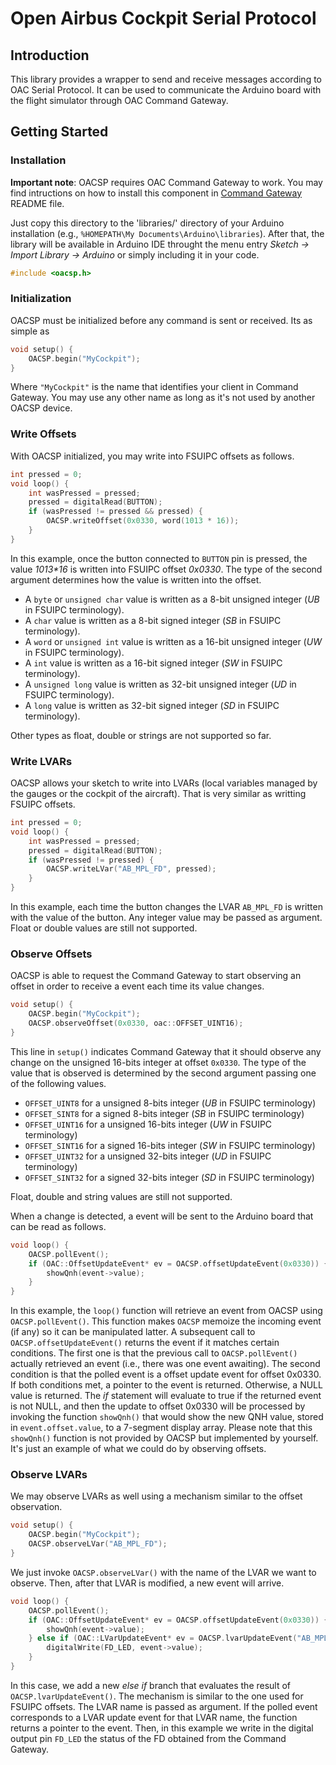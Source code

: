 # Open Airbus Cockpit Serial Protocol

## Introduction

This library provides a wrapper to send and receive messages according
to OAC Serial Protocol. It can be used to communicate the Arduino board
with the flight simulator through OAC Command Gateway. 

## Getting Started

### Installation

**Important note**: OACSP requires OAC Command Gateway to work. You may
find intructions on how to install this component in [Command Gateway](
../../../cmd-gw/) README file.

Just copy this directory to the 'libraries/' directory of your Arduino 
installation (e.g., `%HOMEPATH\My Documents\Arduino\libraries`). After that,
the library will be available in Arduino IDE throught the menu entry 
_Sketch -> Import Library -> Arduino_ or simply including it in your code.

```c++
#include <oacsp.h>
```

### Initialization

OACSP must be initialized before any command is sent or received. Its as
simple as

```c++
void setup() {
	OACSP.begin("MyCockpit");
}
```

Where `"MyCockpit"` is the name that identifies your client in Command Gateway.
You may use any other name as long as it's not used by another OACSP device. 

### Write Offsets

With OACSP initialized, you may write into FSUIPC offsets as follows.

```c++
int pressed = 0;
void loop() {
	int wasPressed = pressed;
	pressed = digitalRead(BUTTON);
	if (wasPressed != pressed && pressed) {
		OACSP.writeOffset(0x0330, word(1013 * 16));
	}
}
```

In this example, once the button connected to `BUTTON` pin is pressed, the
value _1013*16_ is written into FSUIPC offset _0x0330_. The type of the
second argument determines how the value is written into the offset.

* A `byte` or `unsigned char` value is written as a 8-bit unsigned integer 
(_UB_ in FSUIPC terminology).
* A `char` value is written as a 8-bit signed integer (_SB_ in FSUIPC 
terminology).
* A `word` or `unsigned int` value is written as a 16-bit unsigned integer 
(_UW_ in FSUIPC terminology).
* A `int` value is written as a 16-bit signed integer (_SW_ in FSUIPC terminology).
* A `unsigned long` value is written as 32-bit unsigned integer (_UD_ in 
FSUIPC terminology).
* A `long` value is written as 32-bit signed integer (_SD_ in FSUIPC 
terminology).

Other types as float, double or strings are not supported so far. 

### Write LVARs

OACSP allows your sketch to write into LVARs (local variables managed by the
gauges or the cockpit of the aircraft). That is very similar as writting FSUIPC 
offsets. 

```c++
int pressed = 0;
void loop() {
	int wasPressed = pressed;
	pressed = digitalRead(BUTTON);
	if (wasPressed != pressed) {
		OACSP.writeLVar("AB_MPL_FD", pressed);
	}
}
```

In this example, each time the button changes the LVAR `AB_MPL_FD` is written
with the value of the button. Any integer value may be passed as argument.
Float or double values are still not supported. 

### Observe Offsets

OACSP is able to request the Command Gateway to start observing an offset
in order to receive a event each time its value changes. 

```c++
void setup() {
	OACSP.begin("MyCockpit");
	OACSP.observeOffset(0x0330, oac::OFFSET_UINT16);
}

```

This line in `setup()` indicates Command Gateway that it should observe
any change on the unsigned 16-bits integer at offset `0x0330`. The type
of the value that is observed is determined by the second argument passing
one of the following values.

* `OFFSET_UINT8` for a unsigned 8-bits integer (_UB_ in FSUIPC terminology)
* `OFFSET_SINT8` for a signed 8-bits integer (_SB_ in FSUIPC terminology)
* `OFFSET_UINT16` for a unsigned 16-bits integer (_UW_ in FSUIPC terminology)
* `OFFSET_SINT16` for a signed 16-bits integer (_SW_ in FSUIPC terminology)
* `OFFSET_UINT32` for a unsigned 32-bits integer (_UD_ in FSUIPC terminology)
* `OFFSET_SINT32` for a signed 32-bits integer (_SD_ in FSUIPC terminology)

Float, double and string values are still not supported. 

When a change is detected, a event will be sent to the Arduino board that can 
be read as follows.

```c++
void loop() {
	OACSP.pollEvent();
	if (OAC::OffsetUpdateEvent* ev = OACSP.offsetUpdateEvent(0x0330)) {
		showQnh(event->value);
	}
}
```

In this example, the `loop()` function will retrieve an event from OACSP using 
`OACSP.pollEvent()`. This function makes `OACSP` memoize the incoming event
(if any) so it can be manipulated latter. A subsequent call to 
`OACSP.offsetUpdateEvent()` returns the event if it matches certain conditions.
The first one is that the previous call to `OACSP.pollEvent()` actually
retrieved an event (i.e., there was one event awaiting). The second condition
is that the polled event is a offset update event for offset 0x0330. If both
conditions met, a pointer to the event is returned. Otherwise, a NULL value
is returned. The _if_ statement will evaluate to true if the returned event
is not NULL, and then the update to offset 0x0330 will be processed by invoking 
the function `showQnh()` that would show the new QNH value, stored in 
`event.offset.value`, to a 7-segment display array. Please note that this 
`showQnh()` function is not provided by OACSP but implemented by yourself. 
It's just an example of what we could do by observing offsets. 

### Observe LVARs

We may observe LVARs as well using a mechanism similar to the offset 
observation.

```c++
void setup() {
	OACSP.begin("MyCockpit");
	OACSP.observeLVar("AB_MPL_FD");
}

```

We just invoke `OACSP.observeLVar()` with the name of the LVAR we want to 
observe. Then, after that LVAR is modified, a new event will arrive.

```c++
void loop() {
	OACSP.pollEvent();
	if (OAC::OffsetUpdateEvent* ev = OACSP.offsetUpdateEvent(0x0330)) {
		showQnh(event->value);
	} else if (OAC::LVarUpdateEvent* ev = OACSP.lvarUpdateEvent("AB_MPL_FD")) {
		digitalWrite(FD_LED, event->value);
	}
}

```

In this case, we add a new _else if_ branch that evaluates the result of
`OACSP.lvarUpdateEvent()`. The mechanism is similar to the one used for
FSUIPC offsets. The LVAR name is passed as argument. If the polled event
corresponds to a LVAR update event for that LVAR name, the function returns
a pointer to the event. Then, in this example we write in the digital output 
pin `FD_LED` the status of the FD obtained from the Command Gateway. 
